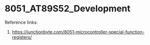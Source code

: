 # 8051\_AT89S52\_Development



Reference links:

1. https://junctionbyte.com/8051-microcontroller-special-function-registers/
